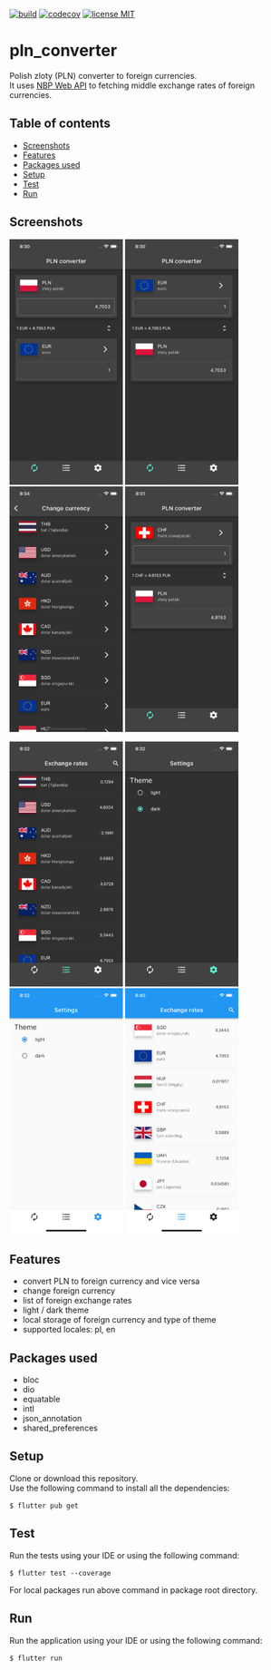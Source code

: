 <a href="https://github.com/gzaber/pln_converter/actions"><img src="https://img.shields.io/github/workflow/status/gzaber/pln_converter/ci" alt="build"></a>
<a href="https://codecov.io/gh/gzaber/pln_converter"><img src="https://codecov.io/gh/gzaber/pln_converter/branch/master/graph/badge.svg" alt="codecov"></a>
<a href="https://opensource.org/licenses/MIT"><img src="https://img.shields.io/github/license/gzaber/pln_converter" alt="license MIT"></a>

# pln_converter

Polish zloty (PLN) converter to foreign currencies.  
It uses [NBP Web API](http://api.nbp.pl/en.html) to fetching middle exchange rates of foreign currencies.

## Table of contents

- [Screenshots](#screenshots)
- [Features](#features)
- [Packages used](#packages-used)
- [Setup](#setup)
- [Test](#test)
- [Run](#run)

## Screenshots

[<img alt="Convert PLN to EUR" width="200px" src=".screenshots/home_converter_eur_down.png" />](.screenshots/home_converter_eur_down.png)
[<img alt="Convert EUR to PLN" width="200px" src=".screenshots/home_converter_eur_up.png" />](.screenshots/home_converter_eur_up.png)
[<img alt="Convert EUR to PLN" width="200px" src=".screenshots/change_currency.png" />](.screenshots/change_currency.png)
[<img alt="Convert CHF to PLN" width="200px" src=".screenshots/home_converter_chf_up.png" />](.screenshots/home_converter_chf_up.png)

[<img alt="Exchange rates" width="200px" src=".screenshots/home_exchange_rates.png" />](.screenshots/home_exchange_rates.png)
[<img alt="Settings dark theme" width="200px" src=".screenshots/home_settings.png" />](.screenshots/home_settings.png)
[<img alt="Settings light theme" width="200px" src=".screenshots/home_settings_light_theme.png" />](.screenshots/home_settings_light_theme.png)
[<img alt="Exchange rates light theme" width="200px" src=".screenshots/home_exchange_rates_light_theme.png" />](.screenshots/home_exchange_rates_light_theme.png)

## Features

- convert PLN to foreign currency and vice versa
- change foreign currency
- list of foreign exchange rates
- light / dark theme
- local storage of foreign currency and type of theme
- supported locales: pl, en

## Packages used

- bloc
- dio
- equatable
- intl
- json_annotation
- shared_preferences

## Setup

Clone or download this repository.  
Use the following command to install all the dependencies:

```
$ flutter pub get
```

## Test

Run the tests using your IDE or using the following command:

```
$ flutter test --coverage
```

For local packages run above command in package root directory.

## Run

Run the application using your IDE or using the following command:

```
$ flutter run
```
